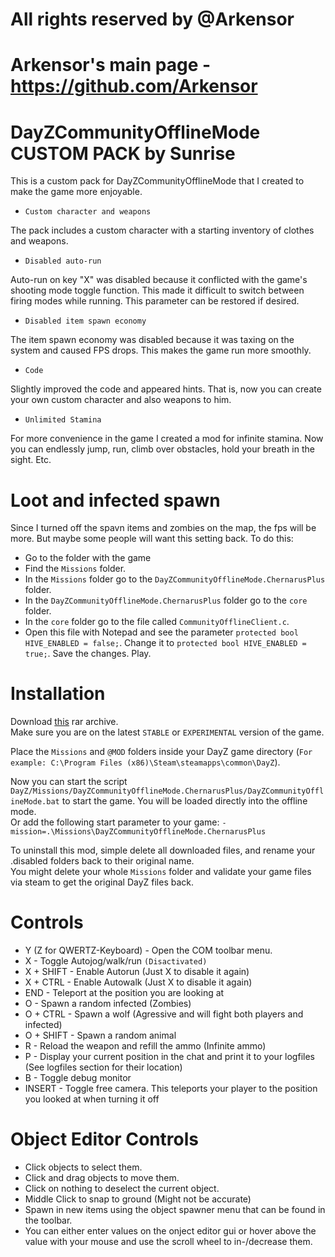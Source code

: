 # All rights reserved by @Arkensor 
# Arkensor's main page - https://github.com/Arkensor



# DayZCommunityOfflineMode CUSTOM PACK by Sunrise
This is a custom pack for DayZCommunityOfflineMode that I created to make the game more enjoyable.

* ```Custom character and weapons```

The pack includes a custom character with a starting inventory of clothes and weapons.

* ```Disabled auto-run```

Auto-run on key "X" was disabled because it conflicted with the game's shooting mode toggle function. This made it difficult to switch between firing modes while running. This parameter can be restored if desired.

* ```Disabled item spawn economy```

The item spawn economy was disabled because it was taxing on the system and caused FPS drops. This makes the game run more smoothly.

* ```Code```

Slightly improved the code and appeared hints. That is, now you can create your own custom character and also weapons to him.


* ```Unlimited Stamina```

For more convenience in the game I created a mod for infinite stamina. Now you can endlessly jump, run, climb over obstacles, hold your breath in the sight. Etc.

# Loot and infected spawn
Since I turned off the spavn items and zombies on the map, the fps will be more. But maybe some people will want this setting back. To do this:
* Go to the folder with the game
* Find the ```Missions``` folder.
* In the ```Missions``` folder go to the ```DayZCommunityOfflineMode.ChernarusPlus``` folder.
* In the ```DayZCommunityOfflineMode.ChernarusPlus``` folder go to the ``core`` folder.
* In the ```core``` folder go to the file called ```CommunityOfflineClient.c```.
* Open this file with Notepad and see the parameter ```protected bool HIVE_ENABLED = false;```. Change it to ```protected bool HIVE_ENABLED = true;```. Save the changes. Play.

# Installation
Download [this](https://github.com/1Sunrise/DayZCommunityOfflineMode/releases/download/2.0/Missions.rar) rar archive.  
Make sure you are on the latest `STABLE` or `EXPERIMENTAL` version of the game.

Place the ```Missions``` and ```@MOD``` folders inside your DayZ game directory (```For example: C:\Program Files (x86)\Steam\steamapps\common\DayZ```).  

Now you can start the script ```DayZ/Missions/DayZCommunityOfflineMode.ChernarusPlus/DayZCommunityOfflineMode.bat``` to start the game. You will be loaded directly into the offline mode.  
Or add the following start parameter to your game: ```-mission=.\Missions\DayZCommunityOfflineMode.ChernarusPlus```

To uninstall this mod, simple delete all downloaded files, and rename your .disabled folders back to their original name.   
You might delete your whole ```Missions``` folder and validate your game files via steam to get the original DayZ files back.

# Controls
* Y (Z for QWERTZ-Keyboard) - Open the COM toolbar menu.
* X - Toggle Autojog/walk/run ```(Disactivated)```
* X + SHIFT - Enable Autorun (Just X to disable it again)
* X + CTRL - Enable Autowalk (Just X to disable it again)
* END - Teleport at the position you are looking at
* O - Spawn a random infected (Zombies)
* O + CTRL - Spawn a wolf (Agressive and will fight both players and infected)
* O + SHIFT - Spawn a random animal
* R - Reload the weapon and refill the ammo (Infinite ammo)
* P - Display your current position in the chat and print it to your logfiles (See logfiles section for their location)
* B - Toggle debug monitor
* INSERT - Toggle free camera. This teleports your player to the position you looked at when turning it off

# Object Editor Controls
* Click objects to select them.  
* Click and drag objects to move them.
* Click on nothing to deselect the current object.
* Middle Click to snap to ground (Might not be accurate)
* Spawn in new items using the object spawner menu that can be found in the toolbar.
* You can either enter values on the onject editor gui or hover above the value with your mouse and use the scroll wheel to in-/decrease them.
